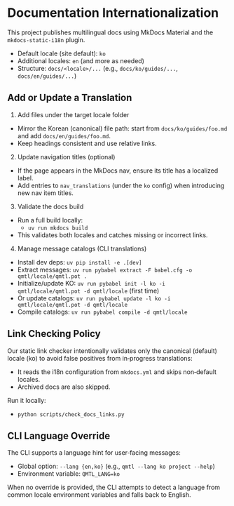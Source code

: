 # Documentation Internationalization

This project publishes multilingual docs using MkDocs Material and the `mkdocs-static-i18n` plugin.

- Default locale (site default): `ko`
- Additional locales: `en` (and more as needed)
- Structure: `docs/<locale>/...` (e.g., `docs/ko/guides/...`, `docs/en/guides/...`)

## Add or Update a Translation

1) Add files under the target locale folder

- Mirror the Korean (canonical) file path: start from `docs/ko/guides/foo.md` and add `docs/en/guides/foo.md`.
- Keep headings consistent and use relative links.

2) Update navigation titles (optional)

- If the page appears in the MkDocs nav, ensure its title has a localized label.
- Add entries to `nav_translations` (under the `ko` config) when introducing new nav item titles.

3) Validate the docs build

- Run a full build locally:
  - `uv run mkdocs build`
- This validates both locales and catches missing or incorrect links.

4) Manage message catalogs (CLI translations)

- Install dev deps: `uv pip install -e .[dev]`
- Extract messages: `uv run pybabel extract -F babel.cfg -o qmtl/locale/qmtl.pot .`
- Initialize/update KO: `uv run pybabel init -l ko -i qmtl/locale/qmtl.pot -d qmtl/locale` (first time)
- Or update catalogs: `uv run pybabel update -l ko -i qmtl/locale/qmtl.pot -d qmtl/locale`
- Compile catalogs: `uv run pybabel compile -d qmtl/locale`

## Link Checking Policy

Our static link checker intentionally validates only the canonical (default) locale (ko) to avoid false positives from in‑progress translations:

- It reads the i18n configuration from `mkdocs.yml` and skips non‑default locales.
- Archived docs are also skipped.

Run it locally:

- `python scripts/check_docs_links.py`

## CLI Language Override

The CLI supports a language hint for user‑facing messages:

- Global option: `--lang {en,ko}` (e.g., `qmtl --lang ko project --help`)
- Environment variable: `QMTL_LANG=ko`

When no override is provided, the CLI attempts to detect a language from common locale environment variables and falls back to English.
